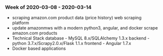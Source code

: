 ### Week of 2020-03-08 - 2020-03-14

- scraping amazon.com product data (price history)
    web scraping platform
- update amazonmws with a modern python3, angular, and docker
    scrape amazon.com products
- Technical Stack
    database - MySQL 8.x/SQLAlchemy 1.3.x
    backend - python 3.7.x/Scrapy2.0.x/Flask 1.1.x
    frontend - Angular 1.7.x
- Docker based applications

